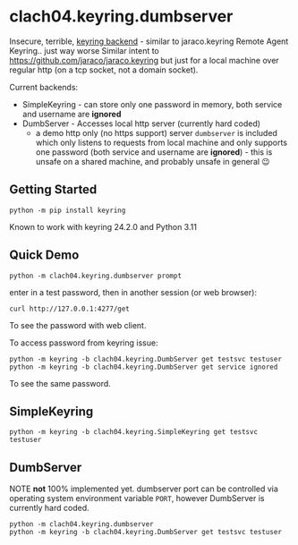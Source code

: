 # clach04.keyring.dumbserver

Insecure, terrible, [keyring backend](https://github.com/jaraco/keyring) - similar to jaraco.keyring Remote Agent Keyring.. just way worse
Similar intent to https://github.com/jaraco/jaraco.keyring but just for a local machine over regular http (on a tcp socket, not a domain socket).

Current backends:

  * SimpleKeyring - can store only one password in memory, both service and username are **ignored**
  * DumbServer - Accesses local http server (currently hard coded)
      * a demo http only (no https support) server `dumbserver` is included which only listens to requests from local machine and only supports one password (both service and username are **ignored**) - this is unsafe on a shared machine, and probably unsafe in general 😉


## Getting Started

    python -m pip install keyring

Known to work with keyring 24.2.0 and Python 3.11

## Quick Demo

    python -m clach04.keyring.dumbserver prompt

enter in a test password, then in another session (or web browser):

    curl http://127.0.0.1:4277/get

To see the password with web client.

To access password from keyring issue:

    python -m keyring -b clach04.keyring.DumbServer get testsvc testuser
    python -m keyring -b clach04.keyring.DumbServer get service ignored

To see the same password.

## SimpleKeyring

    python -m keyring -b clach04.keyring.SimpleKeyring get testsvc testuser

## DumbServer

NOTE **not** 100% implemented yet. dumbserver port can be controlled via operating system environment variable `PORT`, however DumbServer is currently hard coded.

    python -m clach04.keyring.dumbserver
    python -m keyring -b clach04.keyring.DumbServer get testsvc testuser

